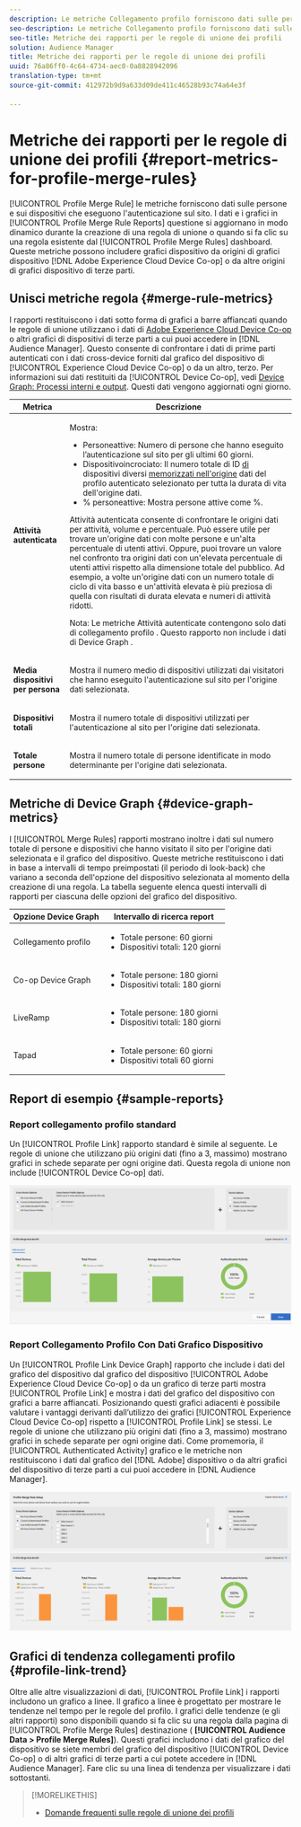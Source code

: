 ```yaml
---
description: Le metriche Collegamento profilo forniscono dati sulle persone e sui dispositivi che eseguono l'autenticazione sul sito. I dati e i grafici in Collegamento profilo si aggiornano dinamicamente durante la creazione di regole di unione o quando si fa clic su una regola esistente dal dashboard Regole di unione profilo. Queste metriche possono includere grafico del dispositivo da Adobe Experience Cloud Device Co-op o da altre origini di grafico del dispositivo di terze parti.
seo-description: Le metriche Collegamento profilo forniscono dati sulle persone e sui dispositivi che eseguono l'autenticazione sul sito. I dati e i grafici in Collegamento profilo si aggiornano dinamicamente durante la creazione di regole di unione o quando si fa clic su una regola esistente dal dashboard Regole di unione profilo. Queste metriche possono includere grafico del dispositivo da Adobe Experience Cloud Device Co-op o da altre origini di grafico del dispositivo di terze parti.
seo-title: Metriche dei rapporti per le regole di unione dei profili
solution: Audience Manager
title: Metriche dei rapporti per le regole di unione dei profili
uuid: 76a86ff0-4c64-4734-aec0-0a8828942096
translation-type: tm+mt
source-git-commit: 412972b9d9a633d09de411c46528b93c74a64e3f

---
```



# Metriche dei rapporti per le regole di unione dei profili {#report-metrics-for-profile-merge-rules}

[!UICONTROL Profile Merge Rule] le metriche forniscono dati sulle persone e sui dispositivi che eseguono l&#39;autenticazione sul sito. I dati e i grafici in [!UICONTROL Profile Merge Rule Reports] questione si aggiornano in modo dinamico durante la creazione di una regola di unione o quando si fa clic su una regola esistente dal [!UICONTROL Profile Merge Rules] dashboard. Queste metriche possono includere grafici dispositivo da origini di grafici dispositivo [!DNL Adobe Experience Cloud Device Co-op] o da altre origini di grafici dispositivo di terze parti.

## Unisci metriche regola {#merge-rule-metrics}

I rapporti restituiscono i dati sotto forma di grafici a barre affiancati quando le regole di unione utilizzano i dati di [Adobe Experience Cloud Device Co-op](https://docs.adobe.com/content/help/en/device-co-op/using/about/overview.html) o altri grafici di dispositivi di terze parti a cui puoi accedere in [!DNL Audience Manager]. Questo consente di confrontare i dati di prime parti autenticati con i dati cross-device forniti dal grafico del dispositivo di [!UICONTROL Experience Cloud Device Co-op] o da un altro, terzo. Per informazioni sui dati restituiti da [!UICONTROL Device Co-op], vedi [Device Graph: Processi interni e output](https://docs.adobe.com/content/help/en/device-co-op/using/device-graph/device-graph-overview.html). Questi dati vengono aggiornati ogni giorno.

<table id="table_A7FB2F9804F84AC8A6DD05C0E6EE7555"> 
 <thead> 
  <tr> 
   <th colname="col1" class="entry"> Metrica </th> 
   <th colname="col2" class="entry"> Descrizione </th> 
  </tr> 
 </thead>
 <tbody> 
  <tr> 
   <td colname="col1"> <p> <b><span class="wintitle"> Attività autenticata</span></b> </p> </td> 
   <td colname="col2"> <p>Mostra: </p> 
    <ul id="ul_7F7373919A4A49028EF4BF7B28D9F8E9"> 
     <li id="li_FE2F93C496D64ED8928B3E522C9585EA"> <span class="wintitle"> Persone</span>attive: Numero di persone che hanno eseguito l’autenticazione sul sito per gli ultimi 60 giorni. </li> 
     <li id="li_60CFD26EE68B442683C0ED5FED1A79C8"> <span class="wintitle"> Dispositivo</span>incrociato: Il numero totale di ID <a href="merge-rules-start.md#create-data-source"> di</a> dispositivi diversi <a href="https://docs.adobe.com/content/help/en/audience-manager/user-guide/features/data-sources/manage-datasources.html"> memorizzati nell'origine</a> dati del profilo <a href="merge-rule-definitions.md"></a> autenticato selezionato per tutta la durata di vita dell'origine dati. </li> 
     <li id="li_F2F07B6A326C4A18B79A0CF2C47D9677"> <span class="wintitle"> % persone</span>attive: Mostra <span class="wintitle"> persone</span> attive come %. </li> 
    </ul> <p> <span class="wintitle"> Attività</span> autenticata consente di confrontare le origini dati per attività, volume e percentuale. Può essere utile per trovare un'origine dati con molte persone e un'alta percentuale di utenti attivi. Oppure, puoi trovare un valore nel confronto tra origini dati con un'elevata percentuale di utenti attivi rispetto alla dimensione totale del pubblico. Ad esempio, a volte un'origine dati con un numero totale di ciclo di vita basso e un'attività elevata è più preziosa di quella con risultati di durata elevata e numeri di attività ridotti. </p> <p> <p>Nota: Le metriche <span class="wintitle"> Attività</span> autenticate contengono solo dati di collegamento <span class="wintitle"> profilo</span> . Questo rapporto non include i dati di <span class="wintitle"> Device Graph</span> . </p> </p> </td> 
  </tr> 
  <tr> 
   <td colname="col1"> <p> <b><span class="wintitle"> Media dispositivi per persona</span></b> </p> </td> 
   <td colname="col2"> <p> Mostra il numero medio di dispositivi utilizzati dai visitatori che hanno eseguito l'autenticazione sul sito per l'origine dati selezionata. </p> </td> 
  </tr> 
  <tr> 
   <td colname="col1"> <p> <b><span class="wintitle"> Dispositivi totali</span></b> </p> </td> 
   <td colname="col2"> <p>Mostra il numero totale di dispositivi utilizzati per l'autenticazione al sito per l'origine dati selezionata. </p> </td> 
  </tr> 
  <tr> 
   <td colname="col1"> <p> <b><span class="wintitle"> Totale persone</span></b> </p> </td> 
   <td colname="col2"> <p>Mostra il numero totale di persone identificate in modo determinante per l'origine dati selezionata. </p> </td> 
  </tr> 
 </tbody> 
</table>

## Metriche di Device Graph {#device-graph-metrics}

I [!UICONTROL Merge Rules] rapporti mostrano inoltre i dati sul numero totale di persone e dispositivi che hanno visitato il sito per l&#39;origine dati selezionata e il grafico del dispositivo. Queste metriche restituiscono i dati in base a intervalli di tempo preimpostati (il periodo di look-back) che variano a seconda dell&#39;opzione del dispositivo selezionata al momento della creazione di una regola. La tabella seguente elenca questi intervalli di rapporti per ciascuna delle opzioni del grafico del dispositivo.

<table id="table_038983EBC71F4A55BBCA99212AC5DEE6"> 
 <thead> 
  <tr> 
   <th colname="col1" class="entry"> Opzione Device Graph </th> 
   <th colname="col2" class="entry"> Intervallo di ricerca report </th> 
  </tr>
 </thead>
 <tbody> 
  <tr> 
   <td colname="col1"> <p><span class="wintitle"> Collegamento profilo</span> </p> </td> 
   <td colname="col2"> <p> 
     <ul id="ul_B2FF2341573840549FFB96579F537082"> 
      <li id="li_B37323C2F2434F41B407500AC5C15447">Totale persone: 60 giorni </li> 
      <li id="li_08D911224A60418BBB3CFB4E70CE73D4">Dispositivi totali: 120 giorni </li> 
     </ul> </p> </td> 
  </tr> 
  <tr> 
   <td colname="col1"> <p><span class="wintitle"> Co-op Device Graph</span> </p> </td> 
   <td colname="col2"> <p> 
     <ul id="ul_64AD1DD89DF64703B70B973A463BA020"> 
      <li id="li_D7D3A3871F434CBFA71BE8929EB41648">Totale persone: 180 giorni </li> 
      <li id="li_125D387986B2463EB310203CE5857EDA">Dispositivi totali: 180 giorni </li> 
     </ul> </p> </td> 
  </tr> 
  <tr> 
   <td colname="col1"> <p><span class="wintitle"> LiveRamp</span> </p> </td> 
   <td colname="col2"> <p> 
     <ul id="ul_2772F3AD7E1440789B635794ECDE8DFB"> 
      <li id="li_1432363829D64615B1D349A3722D6268">Totale persone: 180 giorni </li> 
      <li id="li_D5C0E3CE92524B54BBD36C73A326292B">Dispositivi totali: 180 giorni </li> 
     </ul> </p> </td> 
  </tr> 
  <tr> 
   <td colname="col1"> <p><span class="wintitle"> Tapad</span> </p> </td> 
   <td colname="col2"> <p> 
     <ul id="ul_274529DB58E6442E95C6AD89BECB1362"> 
      <li id="li_67102211A72A4E47AACFE5E369793C17">Totale persone: 60 giorni </li> 
      <li id="li_3E8F3DA6A7B5487895A626674DA363A5">Dispositivi totali 60 giorni </li> 
     </ul> </p> </td> 
  </tr> 
 </tbody> 
</table>

## Report di esempio {#sample-reports}

### Report collegamento profilo standard

Un [!UICONTROL Profile Link] rapporto standard è simile al seguente. Le regole di unione che utilizzano più origini dati (fino a 3, massimo) mostrano grafici in schede separate per ogni origine dati. Questa regola di unione non include [!UICONTROL Device Co-op] dati.

![](assets/profile-link-metrics.png)

### Report Collegamento Profilo Con Dati Grafico Dispositivo

Un [!UICONTROL Profile Link Device Graph] rapporto che include i dati del grafico del dispositivo dal grafico del dispositivo [!UICONTROL Adobe Experience Cloud Device Co-op] o da un grafico di terze parti mostra [!UICONTROL Profile Link] e mostra i dati del grafico del dispositivo con grafici a barre affiancati. Posizionando questi grafici adiacenti è possibile valutare i vantaggi derivanti dall’utilizzo dei grafici [!UICONTROL Experience Cloud Device Co-op] rispetto a [!UICONTROL Profile Link] se stessi. Le regole di unione che utilizzano più origini dati (fino a 3, massimo) mostrano grafici in schede separate per ogni origine dati. Come promemoria, il [!UICONTROL Authenticated Activity] grafico e le metriche non restituiscono i dati dal grafico del [!DNL Adobe] dispositivo o da altri grafici del dispositivo di terze parti a cui puoi accedere in [!DNL Audience Manager].

![](assets/profile-link-graph.png)

## Grafici di tendenza collegamenti profilo {#profile-link-trend}

Oltre alle altre visualizzazioni di dati, [!UICONTROL Profile Link] i rapporti includono un grafico a linee. Il grafico a linee è progettato per mostrare le tendenze nel tempo per le regole del profilo. I grafici delle tendenze (e gli altri rapporti) sono disponibili quando si fa clic su una regola dalla pagina di [!UICONTROL Profile Merge Rules] destinazione ( **[!UICONTROL Audience Data > Profile Merge Rules]**). Questi grafici includono i dati del grafico del dispositivo se siete membri del grafico del dispositivo [!UICONTROL Device Co-op] o di altri grafici di terze parti a cui potete accedere in [!DNL Audience Manager]. Fare clic su una linea di tendenza per visualizzare i dati sottostanti.

>[!MORELIKETHIS]
>
>* [Domande frequenti sulle regole di unione dei profili](../../faq/faq-profile-merge.md)

